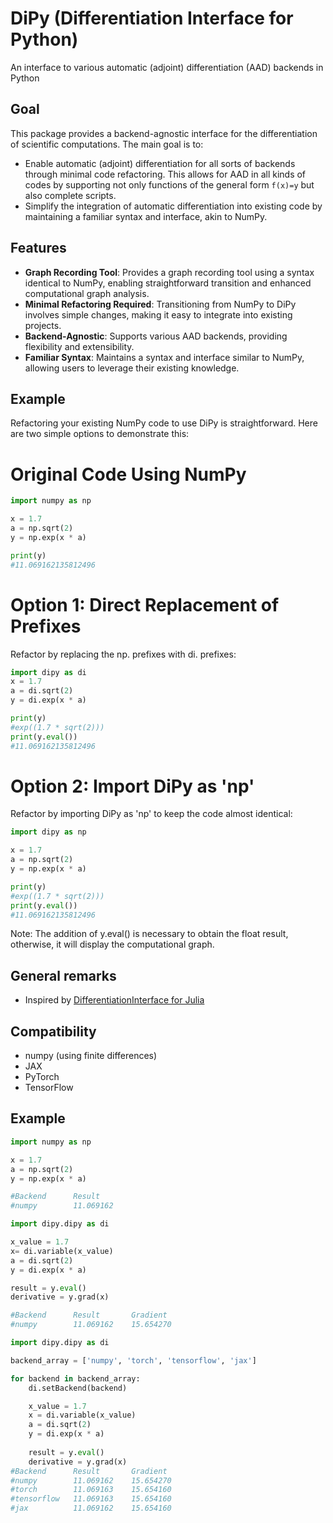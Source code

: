 # DiPy (Differentiation Interface for Python)

An interface to various automatic (adjoint) differentiation (AAD) backends in Python

## Goal

This package provides a backend-agnostic interface for the differentiation of scientific computations. The main goal is to:

- Enable automatic (adjoint) differentiation for all sorts of backends through minimal code refactoring. This allows for AAD in all kinds of codes by supporting not only functions of the general form `f(x)=y` but also complete scripts.
- Simplify the integration of automatic differentiation into existing code by maintaining a familiar syntax and interface, akin to NumPy.

## Features

- **Graph Recording Tool**: Provides a graph recording tool using a syntax identical to NumPy, enabling straightforward transition and enhanced computational graph analysis.
- **Minimal Refactoring Required**: Transitioning from NumPy to DiPy involves simple changes, making it easy to integrate into existing projects.
- **Backend-Agnostic**: Supports various AAD backends, providing flexibility and extensibility.
- **Familiar Syntax**: Maintains a syntax and interface similar to NumPy, allowing users to leverage their existing knowledge.

## Example

Refactoring your existing NumPy code to use DiPy is straightforward. Here are two simple options to demonstrate this:

# Original Code Using NumPy
```python
import numpy as np

x = 1.7
a = np.sqrt(2)
y = np.exp(x * a)

print(y)
#11.069162135812496
```
# Option 1: Direct Replacement of Prefixes
Refactor by replacing the np. prefixes with di. prefixes:
```python
import dipy as di
x = 1.7
a = di.sqrt(2)
y = di.exp(x * a)

print(y)
#exp((1.7 * sqrt(2)))
print(y.eval())
#11.069162135812496
```
# Option 2: Import DiPy as 'np'
Refactor by importing DiPy as 'np' to keep the code almost identical:
```python
import dipy as np

x = 1.7
a = np.sqrt(2)
y = np.exp(x * a)

print(y)
#exp((1.7 * sqrt(2)))
print(y.eval())
#11.069162135812496
```
Note: The addition of y.eval() is necessary to obtain the float result, otherwise, it will display the computational graph.

## General remarks

- Inspired by [DifferentiationInterface for Julia](https://github.com/gdalle/DifferentiationInterface.jl?tab=readme-ov-file)

## Compatibility

- numpy (using finite differences)
- JAX
- PyTorch
- TensorFlow

## Example


```python
import numpy as np

x = 1.7
a = np.sqrt(2)
y = np.exp(x * a)

#Backend      Result       
#numpy        11.069162  
```

```python
import dipy.dipy as di

x_value = 1.7
x= di.variable(x_value)
a = di.sqrt(2)
y = di.exp(x * a)

result = y.eval()
derivative = y.grad(x)

#Backend      Result       Gradient    
#numpy        11.069162    15.654270   
```

```python
import dipy.dipy as di

backend_array = ['numpy', 'torch', 'tensorflow', 'jax']

for backend in backend_array:
    di.setBackend(backend)

    x_value = 1.7
    x = di.variable(x_value)
    a = di.sqrt(2)
    y = di.exp(x * a)
    
    result = y.eval()
    derivative = y.grad(x)
#Backend      Result       Gradient    
#numpy        11.069162    15.654270   
#torch        11.069163    15.654160   
#tensorflow   11.069163    15.654160   
#jax          11.069162    15.654160     
```
